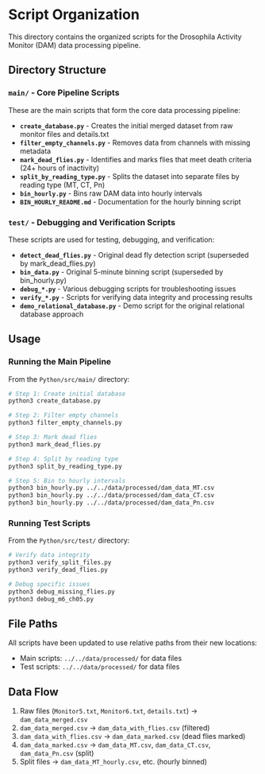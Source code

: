 # Script Organization

This directory contains the organized scripts for the Drosophila Activity Monitor (DAM) data processing pipeline.

## Directory Structure

### `main/` - Core Pipeline Scripts
These are the main scripts that form the core data processing pipeline:

- **`create_database.py`** - Creates the initial merged dataset from raw monitor files and details.txt
- **`filter_empty_channels.py`** - Removes data from channels with missing metadata
- **`mark_dead_flies.py`** - Identifies and marks flies that meet death criteria (24+ hours of inactivity)
- **`split_by_reading_type.py`** - Splits the dataset into separate files by reading type (MT, CT, Pn)
- **`bin_hourly.py`** - Bins raw DAM data into hourly intervals
- **`BIN_HOURLY_README.md`** - Documentation for the hourly binning script

### `test/` - Debugging and Verification Scripts
These scripts are used for testing, debugging, and verification:

- **`detect_dead_flies.py`** - Original dead fly detection script (superseded by mark_dead_flies.py)
- **`bin_data.py`** - Original 5-minute binning script (superseded by bin_hourly.py)
- **`debug_*.py`** - Various debugging scripts for troubleshooting issues
- **`verify_*.py`** - Scripts for verifying data integrity and processing results
- **`demo_relational_database.py`** - Demo script for the original relational database approach

## Usage

### Running the Main Pipeline
From the `Python/src/main/` directory:

```bash
# Step 1: Create initial database
python3 create_database.py

# Step 2: Filter empty channels
python3 filter_empty_channels.py

# Step 3: Mark dead flies
python3 mark_dead_flies.py

# Step 4: Split by reading type
python3 split_by_reading_type.py

# Step 5: Bin to hourly intervals
python3 bin_hourly.py ../../data/processed/dam_data_MT.csv
python3 bin_hourly.py ../../data/processed/dam_data_CT.csv
python3 bin_hourly.py ../../data/processed/dam_data_Pn.csv
```

### Running Test Scripts
From the `Python/src/test/` directory:

```bash
# Verify data integrity
python3 verify_split_files.py
python3 verify_dead_flies.py

# Debug specific issues
python3 debug_missing_flies.py
python3 debug_m6_ch05.py
```

## File Paths
All scripts have been updated to use relative paths from their new locations:
- Main scripts: `../../data/processed/` for data files
- Test scripts: `../../data/processed/` for data files

## Data Flow
1. Raw files (`Monitor5.txt`, `Monitor6.txt`, `details.txt`) → `dam_data_merged.csv`
2. `dam_data_merged.csv` → `dam_data_with_flies.csv` (filtered)
3. `dam_data_with_flies.csv` → `dam_data_marked.csv` (dead flies marked)
4. `dam_data_marked.csv` → `dam_data_MT.csv`, `dam_data_CT.csv`, `dam_data_Pn.csv` (split)
5. Split files → `dam_data_MT_hourly.csv`, etc. (hourly binned)

